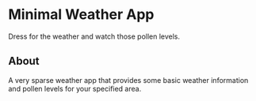 # Minimal Weather App #
Dress for the weather and watch those pollen levels.

## About ##
A very sparse weather app that provides some basic weather information and pollen levels for your specified area. 
